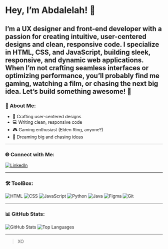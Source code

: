 # Hey, I’m Abdalelah! 👋

I’m a **UX designer** and **front-end developer** with a passion for creating intuitive, user-centered designs and clean, responsive code. I specialize in HTML, CSS, and JavaScript, building sleek, responsive, and dynamic web applications. When I’m not crafting seamless interfaces or optimizing performance, you’ll probably find me gaming, watching a film, or chasing the next big idea. Let’s build something awesome! 🚀
---

### 🚀 About Me:

- 🎨 Crafting user-centered designs
- 💻 Writing clean, responsive code
- 🎮 Gaming enthusiast (Elden Ring, anyone?)
- 🌌 Dreaming big and chasing ideas

---

### 🌐 Connect with Me:

[![LinkedIn](https://img.shields.io/badge/LinkedIn-Abdalelah%20Joharji-blue?style=for-the-badge&logo=linkedin)](https://www.linkedin.com/in/abdalelah-joharji-889b5129a/)

---

### 🛠️ ToolBox:

![HTML](https://img.shields.io/badge/Code-HTML-orange?style=for-the-badge&logo=html5&logoColor=white)
![CSS](https://img.shields.io/badge/Code-CSS-blue?style=for-the-badge&logo=css3&logoColor=white)
![JavaScript](https://img.shields.io/badge/Code-JavaScript-yellow?style=for-the-badge&logo=javascript&logoColor=black)
![Python](https://img.shields.io/badge/Code-Python-green?style=for-the-badge&logo=python&logoColor=white)
![Java](https://img.shields.io/badge/Code-Java-red?style=for-the-badge&logo=java&logoColor=white)
![Figma](https://img.shields.io/badge/Tool-Figma-purple?style=for-the-badge&logo=figma&logoColor=white)
![Git](https://img.shields.io/badge/Tool-Git-orange?style=for-the-badge&logo=git&logoColor=white)

---

### 📊 GitHub Stats:

![GitHub Stats](https://github-readme-stats.vercel.app/api?username=abdalelahjo&show_icons=true&theme=radical)
![Top Languages](https://github-readme-stats.vercel.app/api/top-langs/?username=abdalelahjo&layout=compact&theme=radical)

---

> XO
